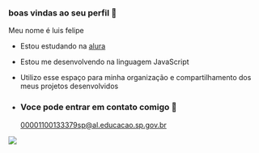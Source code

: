### boas vindas ao seu perfil 💙

Meu nome é luis felipe 

- Estou estudando na [alura](https://www.alura.com.br)
- Estou me desenvolvendo na linguagem JavaScript
- Utilizo esse espaço para minha organização e compartilhamento dos meus projetos desenvolvidos

- ### Voce pode entrar em contato comigo 📧

  00001100133379sp@al.educacao.sp.gov.br



![](https://media1.tenor.com/m/i8HZAnCDdI0AAAAC/play-sports-ps.gif)
